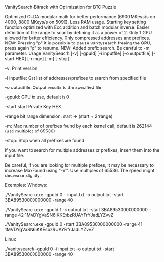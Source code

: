 VanitySearch-Bitrack with Optimization for BTC Puzzle


Optimized CUDA modular math for better performance (6900 MKeys/s on 4090, 8800 MKeys/s on 5090).
Less RAM usage.
Starting key setting function optimized with Ecc addition and batch modular inverse.
Easier definition of the range to scan by defining it as a power of 2.
Only 1 GPU allowed for better efficiency.
Only compressed addresses and prefixes.
NEW: Pressing "p" it is possibile to pause vanitysearch freeing the GPU, press again "p" to resume.
NEW: Added prefix search. Be careful to -m parameter.
Usage
VanitySeacrh [-v] [-gpuId] [-i inputfile] [-o outputfile] [-start HEX] [-range] [-m] [-stop]

-v: Print version

-i inputfile: Get list of addresses/prefixes to search from specified file

-o outputfile: Output results to the specified file

-gpuId: GPU to use, default is 0

-start start Private Key HEX

-range bit range dimension. start -> (start + 2^range)

-m: Max number of prefixes found by each kernel call, default is 262144 (use multiples of 65536)

-stop: Stop when all prefixes are found

If you want to search for multiple addresses or prefixes, insert them into the input file.

Be careful, if you are looking for multiple prefixes, it may be necessary to increase MaxFound using "-m". Use multiples of 65536. The speed might decrease slightly.

Exemples:
Windows:

./VanitySearch.exe -gpuId 0 -i input.txt -o output.txt -start 3BA89530000000000 -range 40

./VanitySearch.exe -gpuId 1 -o output.txt -start 3BA89530000000000 -range 42 1MVDYgVaSN6iKKEsbzRUAYFrYJadLYZvvZ

./VanitySearch.exe -gpuId 0 -start 3BA89530000000000 -range 41 1MVDYgVaSN6iKKEsbzRUAYFrYJadLYZvvZ 

Linux

./vanitysearch -gpuId 0 -i input.txt -o output.txt -start 3BA89530000000000 -range 40
